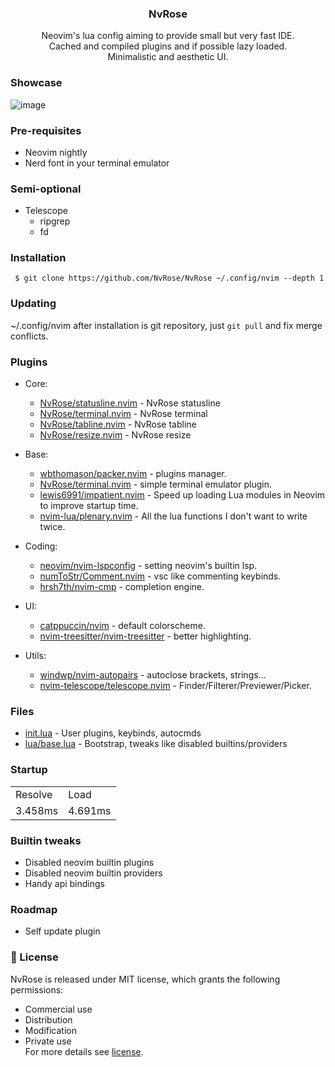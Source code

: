 <h3 align=center> NvRose </h3>

<p align=center>
Neovim's lua config aiming to provide small but very fast IDE. <br>
Cached and compiled plugins and if possible lazy loaded. <br>
Minimalistic and aesthetic UI.
</p>

### Showcase
![image](https://user-images.githubusercontent.com/93622468/196038891-fa626204-bfad-4fd7-ab39-bba78bfb859e.png)


### Pre-requisites
- Neovim nightly
- Nerd font in your terminal emulator

### Semi-optional
- Telescope
	- ripgrep
	- fd

### Installation
``` $ git clone https://github.com/NvRose/NvRose ~/.config/nvim --depth 1```

### Updating
~/.config/nvim after installation is git repository, just ```git pull``` and fix merge conflicts. <br>

### Plugins
- Core:
	- [NvRose/statusline.nvim](https://github.com/NvRose/statusline.nvim) - NvRose statusline
	- [NvRose/terminal.nvim](https://github.com/NvRose/terminal.nvim) - NvRose terminal
	- [NvRose/tabline.nvim](https://github.com/NvRose/tabline.nvim) - NvRose tabline
	- [NvRose/resize.nvim](https://github.com/NvRose/resize.nvim) - NvRose resize

- Base:
	- [wbthomason/packer.nvim](https://github.com/wbthomason/packer.nvim) - plugins manager.
	- [NvRose/terminal.nvim](https://github.com/NvRose/terminal.nvim) - simple terminal emulator plugin.
	- [lewis6991/impatient.nvim](https://github.com/lewis6991/impatient.nvim) - Speed up loading Lua modules in Neovim to improve startup time.
	- [nvim-lua/plenary.nvim](https://github.com/plenary.nvim) - All the lua functions I don't want to write twice.

- Coding:
	- [neovim/nvim-lspconfig](https://github.com/neovim/nvim-lspconfig) - setting neovim's builtin lsp.
	- [numToStr/Comment.nvim](https://github.com/numToStr/Comment.nvim) - vsc like commenting keybinds.
	- [hrsh7th/nvim-cmp](https://github.com/hrsh7th/nvim-cmp) - completion engine.
- UI:
	- [catppuccin/nvim](https://github.com/catppuccin/nvim) - default colorscheme.
	- [nvim-treesitter/nvim-treesitter](https://github.com/nvim-treesitter/nvim-treesitter) - better highlighting.


- Utils:
	- [windwp/nvim-autopairs](https://github.com/windwp/nvim-autopairs) - autoclose brackets, strings...
	- [nvim-telescope/telescope.nvim](https://github.com/nvim-telescope/telescope.nvim) - Finder/Filterer/Previewer/Picker.


### Files
- [init.lua](https://github.com/NvRose/NvRose/init.lua) - User plugins, keybinds, autocmds
- [lua/base.lua](https://github.com/NvRose/NvRose/lua/base.lua) - Bootstrap, tweaks like disabled builtins/providers

### Startup
<table>
	<tr><td> Resolve </td> <td> Load </td></tr>
	<tr><td> 3.458ms </td> <td> 4.691ms </td></tr>
</table>

### Builtin tweaks
- Disabled neovim builtin plugins
- Disabled neovim builtin providers
- Handy api bindings

### Roadmap
- Self update plugin

### 📜 License
NvRose is released under MIT license, which grants the following permissions:
- Commercial use
- Distribution
- Modification
- Private use <br>
For more details see [license](https://github.com/NvRose/terminal/license).
